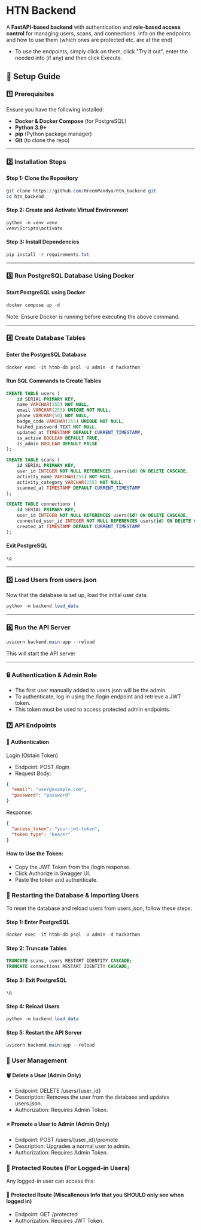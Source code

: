 # HTN Backend

A **FastAPI-based backend** with authentication and **role-based access control** for managing users, scans, and connections. Info on the endpoints and how to use them (which ones are protected etc. are at the end)

- To use the endpoints, simply click on them, click "Try it out", enter the needed info (if any) and then click Execute.


## 🚀 Setup Guide

### 1️⃣ Prerequisites

Ensure you have the following installed:

- **Docker & Docker Compose** (for PostgreSQL)
- **Python 3.9+**
- **pip** (Python package manager)
- **Git** (to clone the repo)

---

### 2️⃣ Installation Steps

#### **Step 1: Clone the Repository**
```powershell
git clone https://github.com/HreemPandya/htn_backend.git
cd htn_backend
```

#### **Step 2: Create and Activate Virtual Environment**
```powershell
python -m venv venv
venv\Scripts\activate
```

#### **Step 3: Install Dependencies**
```powershell
pip install -r requirements.txt
```
---

### 3️⃣ Run PostgreSQL Database Using Docker

#### **Start PostgreSQL using Docker**
```powershell
docker compose up -d
```
Note: Ensure Docker is running before executing the above command.

---

### 4️⃣ Create Database Tables

#### **Enter the PostgreSQL Database**
```powershell
docker exec -it htnb-db psql -U admin -d hackathon
```

#### **Run SQL Commands to Create Tables**
```sql
CREATE TABLE users (
    id SERIAL PRIMARY KEY,
    name VARCHAR(255) NOT NULL,
    email VARCHAR(255) UNIQUE NOT NULL,
    phone VARCHAR(50) NOT NULL,
    badge_code VARCHAR(255) UNIQUE NOT NULL,
    hashed_password TEXT NOT NULL,
    updated_at TIMESTAMP DEFAULT CURRENT_TIMESTAMP,
    is_active BOOLEAN DEFAULT TRUE,
    is_admin BOOLEAN DEFAULT FALSE
);

CREATE TABLE scans (
    id SERIAL PRIMARY KEY,
    user_id INTEGER NOT NULL REFERENCES users(id) ON DELETE CASCADE,
    activity_name VARCHAR(255) NOT NULL,
    activity_category VARCHAR(255) NOT NULL,
    scanned_at TIMESTAMP DEFAULT CURRENT_TIMESTAMP
);

CREATE TABLE connections (
    id SERIAL PRIMARY KEY,
    user_id INTEGER NOT NULL REFERENCES users(id) ON DELETE CASCADE,
    connected_user_id INTEGER NOT NULL REFERENCES users(id) ON DELETE CASCADE,
    created_at TIMESTAMP DEFAULT CURRENT_TIMESTAMP
);

```

#### **Exit PostgreSQL**
```sql
\q
```
---

### 5️⃣ Load Users from users.json

Now that the database is set up, load the initial user data:

```powershell
python -m backend.load_data
```
---

### 6️⃣ Run the API Server
```powershell
uvicorn backend.main:app --reload
```
This will start the API server

---

### 🔒 Authentication & Admin Role
- The first user manually added to users.json will be the admin.
- To authenticate, log in using the /login endpoint and retrieve a JWT token.
- This token must be used to access protected admin endpoints.

### 7️⃣ API Endpoints 

#### **🔐 Authentication**

Login (Obtain Token)
- Endpoint: POST /login
- Request Body:
```json
{
  "email": "user@example.com",
  "password": "password"
}
```

Response:
```json
{
  "access_token": "your-jwt-token",
  "token_type": "bearer"
}
```

#### How to Use the Token:
- Copy the JWT Token from the /login response.
- Click Authorize in Swagger UI.
- Paste the token and authenticate.

### 🔄 Restarting the Database & Importing Users

To reset the database and reload users from users.json, follow these steps:

#### **Step 1: Enter PostgreSQL**
```powershell
docker exec -it htnb-db psql -U admin -d hackathon
```

#### **Step 2: Truncate Tables**
```sql
TRUNCATE scans, users RESTART IDENTITY CASCADE;
TRUNCATE connections RESTART IDENTITY CASCADE;
```

#### **Step 3: Exit PostgreSQL**
```sql
\q
```

#### **Step 4: Reload Users**
```powershell
python -m backend.load_data
```

#### **Step 5: Restart the API Server**
```powershell
uvicorn backend.main:app --reload
```

### 👤 User Management

#### 🗑️ Delete a User (Admin Only)
- Endpoint: DELETE /users/{user_id}
- Description: Removes the user from the database and updates users.json.
- Authorization: Requires Admin Token.

#### ⭐ Promote a User to Admin (Admin Only)
- Endpoint: POST /users/{user_id}/promote
- Description: Upgrades a normal user to admin.
- Authorization: Requires Admin Token.

### 📂 Protected Routes (For Logged-in Users)

Any logged-in user can access this:

#### 🔄 Protected Route (Miscallenous Info that you SHOULD only see when logged in)
- Endpoint: GET /protected
- Authorization: Requires JWT Token.
